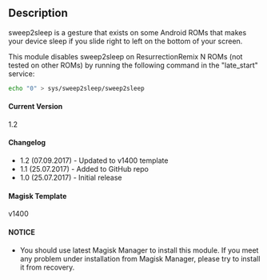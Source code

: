 ## Description
sweep2sleep is a gesture that exists on some Android ROMs that makes your device sleep if you slide right to left on the bottom of your screen.

This module disables sweep2sleep on ResurrectionRemix N ROMs (not tested on other ROMs) by running the following command in the "late_start" service:

```sh
echo "0" > sys/sweep2sleep/sweep2sleep
```

#### Current Version
1.2

#### Changelog

* 1.2 (07.09.2017) - Updated to v1400 template
* 1.1 (25.07.2017) - Added to GitHub repo
* 1.0 (25.07.2017) - Initial release

#### Magisk Template
v1400

#### NOTICE

* You should use latest Magisk Manager to install this module. If you meet any problem under installation from Magisk Manager, please try to install it from recovery.